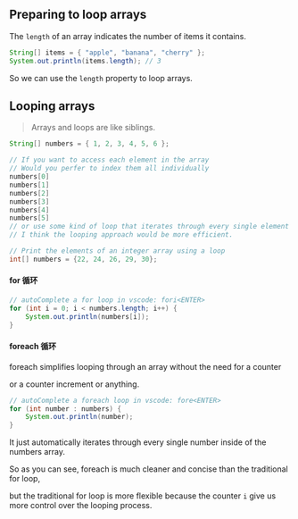 ## Preparing to loop arrays

The `length` of an array indicates the number of items it contains.

```java
String[] items = { "apple", "banana", "cherry" };
System.out.println(items.length); // 3
```

So we can use the `length` property to loop arrays.

## Looping arrays

> Arrays and loops are like siblings.

```java
String[] numbers = { 1, 2, 3, 4, 5, 6 };

// If you want to access each element in the array
// Would you perfer to index them all individually
numbers[0]
numbers[1]
numbers[2]
numbers[3]
numbers[4]
numbers[5]
// or use some kind of loop that iterates through every single element in the array ?
// I think the looping approach would be more efficient.
```

```java
// Print the elements of an integer array using a loop
int[] numbers = {22, 24, 26, 29, 30};
```

#### for 循环

```java
// autoComplete a for loop in vscode: fori<ENTER>
for (int i = 0; i < numbers.length; i++) {
    System.out.println(numbers[i]);
}
```

#### foreach 循环

foreach simplifies looping through an array without the need for a counter

or a counter increment or anything.

```java
// autoComplete a foreach loop in vscode: fore<ENTER>
for (int number : numbers) {
    System.out.println(number);
}
```

It just automatically iterates through every single number inside of the numbers array.

So as you can see, foreach is much cleaner and concise than the traditional for loop,

but the traditional for loop is more flexible because the counter `i` give us more control over the looping process.
